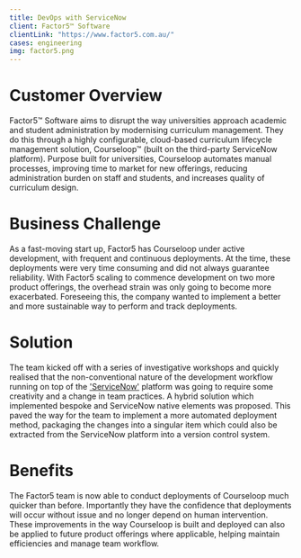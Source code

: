 ```yaml
---
title: DevOps with ServiceNow
client: Factor5™ Software
clientLink: "https://www.factor5.com.au/"
cases: engineering
img: factor5.png
---
```


# Customer Overview

Factor5™ Software aims to disrupt the way universities approach academic and student administration by modernising curriculum management.
They do this through a highly configurable, cloud-based curriculum lifecycle management solution, Courseloop™ (built on the third-party ServiceNow
platform). Purpose built for universities, Courseloop automates manual processes, improving time to market for new offerings, reducing
administration burden on staff and students, and increases quality of curriculum design.

# Business Challenge

As a fast-moving start up, Factor5 has Courseloop under active development, with frequent and continuous deployments. At the time, these 
deployments were very time consuming and did not always guarantee reliability. With Factor5 scaling to commence development on two more product 
offerings, the overhead strain was only going to become more exacerbated. Foreseeing this, the company wanted to implement a better and more 
sustainable way to perform and track deployments.

# Solution

The team kicked off with a series of investigative workshops and quickly realised that the non-conventional nature of the development workflow 
running on top of the <a href="https://www.servicenow.com/">'ServiceNow'</a> platform was going to require some creativity and a change in team practices. A hybrid solution which implemented 
bespoke and ServiceNow native elements was proposed. This paved the way for the team to implement a more automated deployment method, packaging the
changes into a singular item which could also be extracted from the ServiceNow platform into a version control system.

# Benefits

The Factor5 team is now able to conduct deployments of Courseloop much quicker than before. Importantly they have the confidence that deployments 
will occur without issue and no longer depend on human intervention. These improvements in the way Courseloop is built and deployed can also be 
applied to future product offerings where applicable, helping maintain efficiencies and manage team workflow.